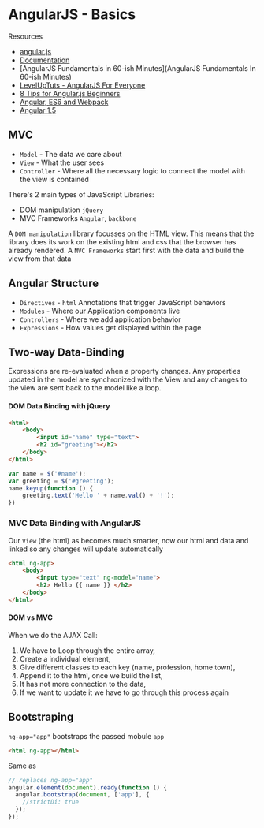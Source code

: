 # AngularJS - Basics

Resources
- [angular.js](https://angularjs.org/)
- [Documentation](https://docs.angularjs.org/api)
- [AngularJS Fundamentals in 60-ish Minutes](AngularJS Fundamentals In 60-ish Minutes)
- [LevelUpTuts -  AngularJS For Everyone](https://www.youtube.com/watch?v=NJ4FYsRV3nU&list=PLLnpHn493BHF6utwkwpo7RN-GPg1sZhvK)
- [8 Tips for Angular.js Beginners](http://leftshift.io/8-tips-for-angular-js-beginners/)
- [Angular, ES6 and Webpack](http://angular-tips.com/blog/2015/06/using-angular-1-dot-x-with-es6-and-webpack/)
- [Angular 1.5](https://toddmotto.com/exploring-the-angular-1-5-component-method)


## MVC
- `Model` - The data we care about
- `View` - What the user sees
- `Controller` - Where all the necessary logic to connect the model with the view is contained

There's 2 main types of JavaScript Libraries:
- DOM manipulation `jQuery`
- MVC Frameworks `Angular`, `backbone`

A `DOM manipulation` library focusses on the HTML view. This means that the library does its work on the existing html and css that the browser has already rendered.
A `MVC Frameworks` start first with the data and build the view from that data

## Angular Structure
- `Directives` - `html` Annotations that trigger JavaScript behaviors
- `Modules` - Where our Application components live
- `Controllers` - Where we add application behavior
- `Expressions` - How values get displayed within the page

## Two-way Data-Binding
Expressions are re-evaluated when a property changes. Any properties updated in the model are synchronized with the View and any changes to the view are sent back to the model like a loop.

#### DOM Data Binding with jQuery

```html
<html>
	<body>
		<input id="name" type="text">
		<h2 id="greeting"></h2>
	</body>
</html>
```
```js
var name = $('#name');
var greeting = $('#greeting');
name.keyup(function () {
	greeting.text('Hello ' + name.val() + '!');
})
```

### MVC Data Binding with AngularJS
Our `View` (the html) as becomes much smarter, now our html and data and linked so any changes will update automatically
```html
<html ng-app>
	<body>
		<input type="text" ng-model="name">
		<h2> Hello {{ name }} </h2>
	</body>
</html>
```

#### DOM vs MVC
When we do the AJAX Call:

1. We have to Loop through the entire array,
2. Create a individual element,
3. Give different classes to each key (name, profession, home town),
4. Append it to the html, once we build the list,
5. It has not more connection to the data,
6. If we want to update it we have to go through this process again

## Bootstraping
`ng-app="app"` bootstraps the passed mobule `app`

```html
<html ng-app></html>
```
Same as
```js
// replaces ng-app="app"
angular.element(document).ready(function () {
  angular.bootstrap(document, ['app'], {
    //strictDi: true
  });
});
```
